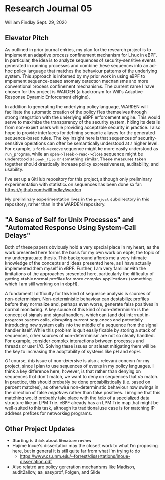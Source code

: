 # Research Journal 05

William Findlay
Sept. 29, 2020

## Elevator Pitch

As outlined in prior journal entries, my plan for the research project is to
implement an adaptive process confinement mechanism for Linux in eBPF. In
particular, the idea is to analyze sequences of security-sensitive events
generated in running processes and combine these sequences into an ad-hoc policy
language that matches the behaviour patterns of the underlying system. This
approach is informed by my prior work in using eBPF to implement sequence-based
anomaly detection mechanisms and more conventional process confinement
mechanisms. The current name I have chosen for this project is WARDEN
(a backronym for Will's Adaptive Response Dynamic Enforcement eNgine).

In addition to generating the underlying policy language, WARDEN will
facilitate the automatic creation of the policy files themselves through strong
integration with the underlying eBPF enforcement engine. This would serve to
maximize the transparency of the security system, hiding its details from
non-expert users while providing acceptable security in practice. I also hope to
provide interfaces for defining semantic aliases for the generated
sequence-based rules. The key insight here is that sequences of
security-sensitive operations can often be semantically understood at a higher
level. For example, a `fork->execve` sequence might be more easily understood as
`run_program`, while an `open->lseek->read->close` sequence might be understood
as `peek_file` or something similar. These measures taken together should
drastically increase policy expressiveness, auditability, and usability.

I've set up a GitHub repository for this project, although only preliminary experimentation
with statistics on sequences has been done so far: https://github.com/willfindlay/warden

My preliminary experimentation lives in the `project` subdirectory in this repository,
rather than in the WARDEN repository.

## "A Sense of Self for Unix Processes" and "Automated Response Using System-Call Delays"

Both of these papers obviously hold a very special place in my heart, as the
work presented here forms the basis for my own work on ebpH, the topic of my
undergraduate thesis. This background affords me a very intimate knowledge of
the concepts and ideas presented here, as I have actually implemented them
myself in eBPF. Further, I am very familiar with the limitations of the
approaches presented here, particularly the difficulty of getting stable normal
profiles for more complex applications (something which I am still working on
in ebpH).

A fundamental difficulty for this kind of sequence analysis is sources of
non-determinism. Non-deterministic behaviour can destabilize profiles before
they normalize and, perhaps even worse, generate false positives in normal
monitoring. A key source of this kind of non-determinism is the concept of
signals and signal handlers, which can (and do) interrupt in-progress system
calls, disrupting current sequences and potentially introducing new system calls
into the middle of a sequence from the signal handler itself. While this problem
is quit easily fixable by storing a stack of sequences, other sources of
non-determinism are not so clearly handled. For example, consider complex
interactions between processes and threads or user I/O. Solving these issues
or at least mitigating them will be the key to increasing the adoptability
of systems like pH and ebpH.

Of course, this issue of non-detersive is  also a relevant concern for my
project, since I plan to use sequences of events in my policy languages. I think
a key difference here, however, is that rather than denying on sequences that
don't match, we want to deny on sequences that *do* match. In practice, this
should probably be done probabilistically (i.e. based on percent matches), as
otherwise non-deterministic behaviour now swings in the direction of false
*negatives* rather than false positives. I imagine that this matching
would probably take place with the help of a specialized data structure like
an LPM Trie. eBPF already has an LPM Trie map that might be well-suited to this
task, although its traditional use case is for matching IP address prefixes
for networking programs.

## Other Project Updates

- Starting to think about literature review
- Hajime Inoue's dissertation may the closest work to what I'm proposing here, but in general it is still quite far from what I'm trying to do
    - https://www.cs.unm.edu/~forrest/dissertations/inoue-dissertation.pdf
- Also related are policy generation mechanisms like Madison, audit2allow, aa\_easyprof, Polgen, and Slide

